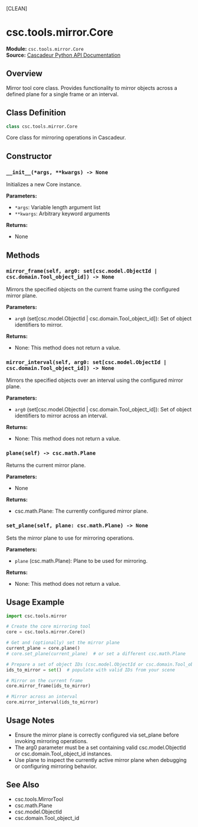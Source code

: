 [CLEAN]
<!-- Cleaned by batch script 2025-08-22 22:44 | Original: 19287bbe -->

# csc.tools.mirror.Core

**Module:** `csc.tools.mirror.Core`  
**Source:** [Cascadeur Python API Documentation](https://cascadeur.com/python-api/_generate/csc.tools.mirror.Core.html)

## Overview

Mirror tool core class. Provides functionality to mirror objects across a defined plane for a single frame or an interval.

## Class Definition

```python
class csc.tools.mirror.Core
```

Core class for mirroring operations in Cascadeur.

## Constructor

### `__init__(*args, **kwargs) -> None`

Initializes a new Core instance.

**Parameters:**
- `*args`: Variable length argument list
- `**kwargs`: Arbitrary keyword arguments

**Returns:**
- None

## Methods

### `mirror_frame(self, arg0: set[csc.model.ObjectId | csc.domain.Tool_object_id]) -> None`

Mirrors the specified objects on the current frame using the configured mirror plane.

**Parameters:**
- `arg0` (set[csc.model.ObjectId | csc.domain.Tool_object_id]): Set of object identifiers to mirror.

**Returns:**
- None: This method does not return a value.

### `mirror_interval(self, arg0: set[csc.model.ObjectId | csc.domain.Tool_object_id]) -> None`

Mirrors the specified objects over an interval using the configured mirror plane.

**Parameters:**
- `arg0` (set[csc.model.ObjectId | csc.domain.Tool_object_id]): Set of object identifiers to mirror across an interval.

**Returns:**
- None: This method does not return a value.

### `plane(self) -> csc.math.Plane`

Returns the current mirror plane.

**Parameters:**
- None

**Returns:**
- csc.math.Plane: The currently configured mirror plane.

### `set_plane(self, plane: csc.math.Plane) -> None`

Sets the mirror plane to use for mirroring operations.

**Parameters:**
- `plane` (csc.math.Plane): Plane to be used for mirroring.

**Returns:**
- None: This method does not return a value.

## Usage Example

```python
import csc.tools.mirror

# Create the core mirroring tool
core = csc.tools.mirror.Core()

# Get and (optionally) set the mirror plane
current_plane = core.plane()
# core.set_plane(current_plane)  # or set a different csc.math.Plane

# Prepare a set of object IDs (csc.model.ObjectId or csc.domain.Tool_object_id)
ids_to_mirror = set()  # populate with valid IDs from your scene

# Mirror on the current frame
core.mirror_frame(ids_to_mirror)

# Mirror across an interval
core.mirror_interval(ids_to_mirror)
```

## Usage Notes

- Ensure the mirror plane is correctly configured via set_plane before invoking mirroring operations.
- The arg0 parameter must be a set containing valid csc.model.ObjectId or csc.domain.Tool_object_id instances.
- Use plane to inspect the currently active mirror plane when debugging or configuring mirroring behavior.

## See Also

- csc.tools.MirrorTool
- csc.math.Plane
- csc.model.ObjectId
- csc.domain.Tool_object_id